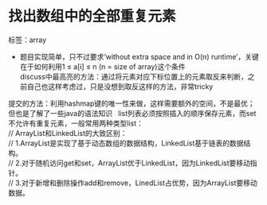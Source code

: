 找出数组中的全部重复元素
=
标签：array  
* 题目实现简单，只不过要求‘without extra space and in O(n) runtime’，关键在于如何利用1 ≤ a[i] ≤ n (n = size of array)这个条件  
discuss中最高亮的方法：通过将元素对应下标位置上的元素取反来判断，之前自己也这样考虑过，只是没想到取反这样的方法，非常tricky  

提交的方法：利用hashmap键的唯一性来做，这样需要额外的空间，不是最优；但也是了解了一些java的语法知识  
list列表必须按照插入的顺序保存元素，而set不允许有重复元素，一般常用两种类型list：  
//		ArrayList和LinkedList的大致区别：   
//	     1.ArrayList是实现了基于动态数组的数据结构，LinkedList基于链表的数据结构。   
//	     2.对于随机访问get和set，ArrayList优于LinkedList，因为LinkedList要移动指针。   
//	     3.对于新增和删除操作add和remove，LinedList占优势，因为ArrayList要移动数据。
